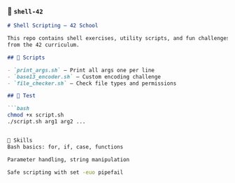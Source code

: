 ### 🔹 `shell-42`

```markdown
# Shell Scripting – 42 School

This repo contains shell exercises, utility scripts, and fun challenges  
from the 42 curriculum.

## 📜 Scripts

- `print_args.sh` – Print all args one per line
- `base13_encoder.sh` – Custom encoding challenge
- `file_checker.sh` – Check file types and permissions

## 🧪 Test

```bash
chmod +x script.sh
./script.sh arg1 arg2 ...


🧠 Skills
Bash basics: for, if, case, functions

Parameter handling, string manipulation

Safe scripting with set -euo pipefail
